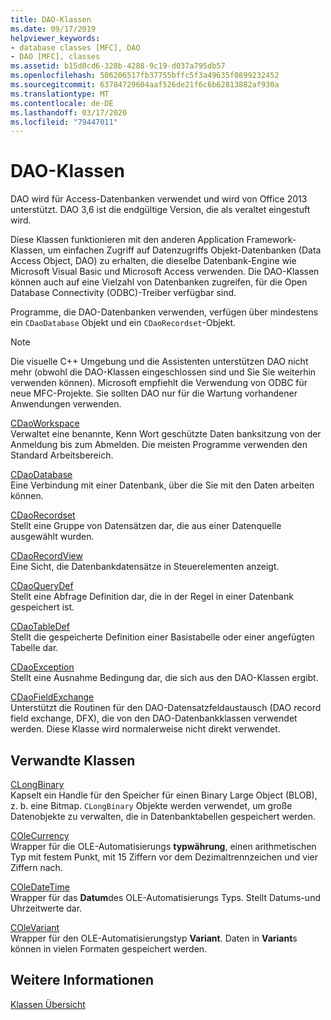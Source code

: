 ```yaml
---
title: DAO-Klassen
ms.date: 09/17/2019
helpviewer_keywords:
- database classes [MFC], DAO
- DAO [MFC], classes
ms.assetid: b15d0cd6-328b-4288-9c19-d037a795db57
ms.openlocfilehash: 506206517fb37755bffc5f3a49635f0899232452
ms.sourcegitcommit: 63784729604aaf526de21f6c6b62813882af930a
ms.translationtype: MT
ms.contentlocale: de-DE
ms.lasthandoff: 03/17/2020
ms.locfileid: "79447011"
---
```

# <a name="dao-classes"></a>DAO-Klassen

DAO wird für Access-Datenbanken verwendet und wird von Office 2013 unterstützt. DAO 3,6 ist die endgültige Version, die als veraltet eingestuft wird.

Diese Klassen funktionieren mit den anderen Application Framework-Klassen, um einfachen Zugriff auf Datenzugriffs Objekt-Datenbanken (Data Access Object, DAO) zu erhalten, die dieselbe Datenbank-Engine wie Microsoft Visual Basic und Microsoft Access verwenden. Die DAO-Klassen können auch auf eine Vielzahl von Datenbanken zugreifen, für die Open Database Connectivity (ODBC)-Treiber verfügbar sind.

Programme, die DAO-Datenbanken verwenden, verfügen über mindestens ein `CDaoDatabase` Objekt und ein `CDaoRecordset`-Objekt.

> [!NOTE]
>  Die visuelle C++ Umgebung und die Assistenten unterstützen DAO nicht mehr (obwohl die DAO-Klassen eingeschlossen sind und Sie Sie weiterhin verwenden können). Microsoft empfiehlt die Verwendung von ODBC für neue MFC-Projekte. Sie sollten DAO nur für die Wartung vorhandener Anwendungen verwenden.

[CDaoWorkspace](../mfc/reference/cdaoworkspace-class.md)<br/>
Verwaltet eine benannte, Kenn Wort geschützte Daten banksitzung von der Anmeldung bis zum Abmelden. Die meisten Programme verwenden den Standard Arbeitsbereich.

[CDaoDatabase](../mfc/reference/cdaodatabase-class.md)<br/>
Eine Verbindung mit einer Datenbank, über die Sie mit den Daten arbeiten können.

[CDaoRecordset](../mfc/reference/cdaorecordset-class.md)<br/>
Stellt eine Gruppe von Datensätzen dar, die aus einer Datenquelle ausgewählt wurden.

[CDaoRecordView](../mfc/reference/cdaorecordview-class.md)<br/>
Eine Sicht, die Datenbankdatensätze in Steuerelementen anzeigt.

[CDaoQueryDef](../mfc/reference/cdaoquerydef-class.md)<br/>
Stellt eine Abfrage Definition dar, die in der Regel in einer Datenbank gespeichert ist.

[CDaoTableDef](../mfc/reference/cdaotabledef-class.md)<br/>
Stellt die gespeicherte Definition einer Basistabelle oder einer angefügten Tabelle dar.

[CDaoException](../mfc/reference/cdaoexception-class.md)<br/>
Stellt eine Ausnahme Bedingung dar, die sich aus den DAO-Klassen ergibt.

[CDaoFieldExchange](../mfc/reference/cdaofieldexchange-class.md)<br/>
Unterstützt die Routinen für den DAO-Datensatzfeldaustausch (DAO record field exchange, DFX), die von den DAO-Datenbankklassen verwendet werden. Diese Klasse wird normalerweise nicht direkt verwendet.

## <a name="related-classes"></a>Verwandte Klassen

[CLongBinary](../mfc/reference/clongbinary-class.md)<br/>
Kapselt ein Handle für den Speicher für einen Binary Large Object (BLOB), z. b. eine Bitmap. `CLongBinary` Objekte werden verwendet, um große Datenobjekte zu verwalten, die in Datenbanktabellen gespeichert werden.

[COleCurrency](../mfc/reference/colecurrency-class.md)<br/>
Wrapper für die OLE-Automatisierungs **typwährung**, einen arithmetischen Typ mit festem Punkt, mit 15 Ziffern vor dem Dezimaltrennzeichen und vier Ziffern nach.

[COleDateTime](../atl-mfc-shared/reference/coledatetime-class.md)<br/>
Wrapper für das **Datum**des OLE-Automatisierungs Typs. Stellt Datums-und Uhrzeitwerte dar.

[COleVariant](../mfc/reference/colevariant-class.md)<br/>
Wrapper für den OLE-Automatisierungstyp **Variant**. Daten in **Variant**s können in vielen Formaten gespeichert werden.

## <a name="see-also"></a>Weitere Informationen

[Klassen Übersicht](../mfc/class-library-overview.md)

